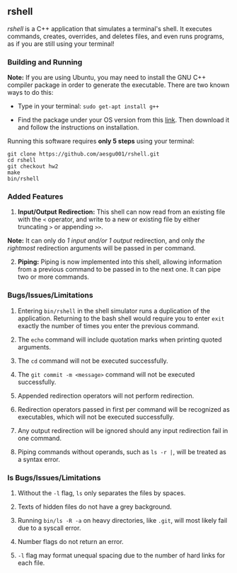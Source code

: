 ## rshell

*rshell* is a C++ application that simulates a terminal's shell.
It executes commands, creates, overrides, and deletes files, and even runs programs, as if you are still using your terminal!

### Building and Running

**Note:** If you are using Ubuntu, you may need to install the GNU C++ compiler package in order to generate the executable.
There are two known ways to do this:

- Type in your terminal: `sudo get-apt install g++`

- Find the package under your OS version from this [link](http://packages.ubuntu.com/search?keywords=g%2B%2B).
Then download it and follow the instructions on installation.

Running this software requires **only 5 steps** using your terminal:

```
git clone https://github.com/aesgu001/rshell.git
cd rshell
git checkout hw2
make
bin/rshell
```

### Added Features

1. **Input/Output Redirection:** This shell can now read from an existing file with the `<` operator,
and write to a new or existing file by either truncating `>` or appending `>>`.

**Note:** It can only do *1 input and/or 1 output* redirection,
and only *the rightmost* redirection arguments will be passed in per command.

2. **Piping:** Piping is now implemented into this shell,
allowing information from a previous command to be passed in to the next one.
It can pipe two or more commands.

### Bugs/Issues/Limitations

1. Entering `bin/rshell` in the shell simulator runs a duplication of the application.
Returning to the bash shell would require you to enter `exit` exactly the number of times you enter the previous command.

2. The `echo` command will include quotation marks when printing quoted arguments.

3. The `cd` command will not be executed successfully.

4. The `git commit -m <message>` command will not be executed successfully.

5. Appended redirection operators will not perform redirection.

6. Redirection operators passed in first per command will be recognized as executables,
which will not be executed successfully.

7. Any output redirection will be ignored should any input redirection fail in one command.

8. Piping commands without operands, such as `ls -r |`, will be treated as a syntax error.

### ls Bugs/Issues/Limitations

1. Without the `-l` flag, `ls` only separates the files by spaces.

2. Texts of hidden files do not have a grey background.

3. Running `bin/ls -R -a` on heavy directories, like `.git`, will most likely fail due to a syscall error.

4. Number flags do not return an error.

5. `-l` flag may format unequal spacing due to the number of hard links for each file.
